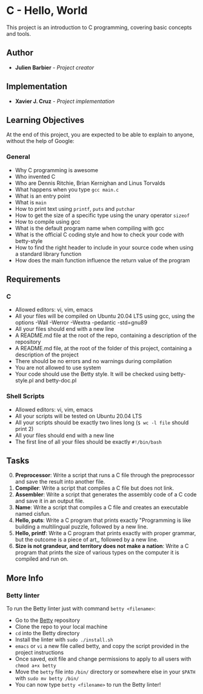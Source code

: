 # C - Hello, World

This project is an introduction to C programming, covering basic concepts and tools.

## Author

* **Julien Barbier** - *Project creator*

## Implementation

* **Xavier J. Cruz** - *Project implementation*

## Learning Objectives

At the end of this project, you are expected to be able to explain to anyone, without the help of Google:

### General
* Why C programming is awesome
* Who invented C
* Who are Dennis Ritchie, Brian Kernighan and Linus Torvalds
* What happens when you type `gcc main.c`
* What is an entry point
* What is `main`
* How to print text using `printf`, `puts` and `putchar`
* How to get the size of a specific type using the unary operator `sizeof`
* How to compile using gcc
* What is the default program name when compiling with gcc
* What is the official C coding style and how to check your code with betty-style
* How to find the right header to include in your source code when using a standard library function
* How does the main function influence the return value of the program

## Requirements

### C
* Allowed editors: vi, vim, emacs
* All your files will be compiled on Ubuntu 20.04 LTS using gcc, using the options -Wall -Werror -Wextra -pedantic -std=gnu89
* All your files should end with a new line
* A README.md file at the root of the repo, containing a description of the repository
* A README.md file, at the root of the folder of this project, containing a description of the project
* There should be no errors and no warnings during compilation
* You are not allowed to use system
* Your code should use the Betty style. It will be checked using betty-style.pl and betty-doc.pl

### Shell Scripts
* Allowed editors: vi, vim, emacs
* All your scripts will be tested on Ubuntu 20.04 LTS
* All your scripts should be exactly two lines long (`$ wc -l file` should print 2)
* All your files should end with a new line
* The first line of all your files should be exactly `#!/bin/bash`

## Tasks

0. **Preprocessor**: Write a script that runs a C file through the preprocessor and save the result into another file.
1. **Compiler**: Write a script that compiles a C file but does not link.
2. **Assembler**: Write a script that generates the assembly code of a C code and save it in an output file.
3. **Name**: Write a script that compiles a C file and creates an executable named cisfun.
4. **Hello, puts**: Write a C program that prints exactly "Programming is like building a multilingual puzzle, followed by a new line.
5. **Hello, printf**: Write a C program that prints exactly with proper grammar, but the outcome is a piece of art,, followed by a new line.
6. **Size is not grandeur, and territory does not make a nation**: Write a C program that prints the size of various types on the computer it is compiled and run on.

## More Info

### Betty linter
To run the Betty linter just with command `betty <filename>`:

* Go to the [Betty](https://github.com/holbertonschool/Betty) repository
* Clone the repo to your local machine
* `cd` into the Betty directory
* Install the linter with `sudo ./install.sh`
* `emacs` or `vi` a new file called betty, and copy the script provided in the project instructions
* Once saved, exit file and change permissions to apply to all users with `chmod a+x betty`
* Move the `betty` file into `/bin/` directory or somewhere else in your `$PATH` with `sudo mv betty /bin/`
* You can now type `betty <filename>` to run the Betty linter!
